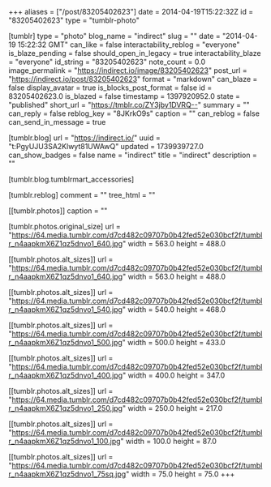 +++
aliases = ["/post/83205402623"]
date = 2014-04-19T15:22:32Z
id = "83205402623"
type = "tumblr-photo"

[tumblr]
type = "photo"
blog_name = "indirect"
slug = ""
date = "2014-04-19 15:22:32 GMT"
can_like = false
interactability_reblog = "everyone"
is_blaze_pending = false
should_open_in_legacy = true
interactability_blaze = "everyone"
id_string = "83205402623"
note_count = 0.0
image_permalink = "https://indirect.io/image/83205402623"
post_url = "https://indirect.io/post/83205402623"
format = "markdown"
can_blaze = false
display_avatar = true
is_blocks_post_format = false
id = 83205402623.0
is_blazed = false
timestamp = 1397920952.0
state = "published"
short_url = "https://tmblr.co/ZY3jby1DVRQ--"
summary = ""
can_reply = false
reblog_key = "8JKrkO9s"
caption = ""
can_reblog = false
can_send_in_message = true

[tumblr.blog]
url = "https://indirect.io/"
uuid = "t:PgyUJU3SA2Klwyt81UWAwQ"
updated = 1739939727.0
can_show_badges = false
name = "indirect"
title = "indirect"
description = ""

[tumblr.blog.tumblrmart_accessories]

[tumblr.reblog]
comment = ""
tree_html = ""

[[tumblr.photos]]
caption = ""

[tumblr.photos.original_size]
url = "https://64.media.tumblr.com/d7cd482c09707b0b42fed52e030bcf2f/tumblr_n4aapkmX6Z1qz5dnvo1_640.jpg"
width = 563.0
height = 488.0

[[tumblr.photos.alt_sizes]]
url = "https://64.media.tumblr.com/d7cd482c09707b0b42fed52e030bcf2f/tumblr_n4aapkmX6Z1qz5dnvo1_640.jpg"
width = 563.0
height = 488.0

[[tumblr.photos.alt_sizes]]
url = "https://64.media.tumblr.com/d7cd482c09707b0b42fed52e030bcf2f/tumblr_n4aapkmX6Z1qz5dnvo1_540.jpg"
width = 540.0
height = 468.0

[[tumblr.photos.alt_sizes]]
url = "https://64.media.tumblr.com/d7cd482c09707b0b42fed52e030bcf2f/tumblr_n4aapkmX6Z1qz5dnvo1_500.jpg"
width = 500.0
height = 433.0

[[tumblr.photos.alt_sizes]]
url = "https://64.media.tumblr.com/d7cd482c09707b0b42fed52e030bcf2f/tumblr_n4aapkmX6Z1qz5dnvo1_400.jpg"
width = 400.0
height = 347.0

[[tumblr.photos.alt_sizes]]
url = "https://64.media.tumblr.com/d7cd482c09707b0b42fed52e030bcf2f/tumblr_n4aapkmX6Z1qz5dnvo1_250.jpg"
width = 250.0
height = 217.0

[[tumblr.photos.alt_sizes]]
url = "https://64.media.tumblr.com/d7cd482c09707b0b42fed52e030bcf2f/tumblr_n4aapkmX6Z1qz5dnvo1_100.jpg"
width = 100.0
height = 87.0

[[tumblr.photos.alt_sizes]]
url = "https://64.media.tumblr.com/d7cd482c09707b0b42fed52e030bcf2f/tumblr_n4aapkmX6Z1qz5dnvo1_75sq.jpg"
width = 75.0
height = 75.0
+++
